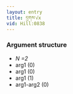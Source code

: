 ```yaml
---
layout: entry
title: དྲགས་√x
vid: Hill:0838
---
```

### Argument structure
* _N =2_
* arg1 (0)
* arg1 (0)
* arg1 (1)
* arg1-arg2 (0)
